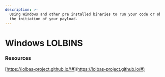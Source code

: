 ```yaml
---
description: >-
  Using Windows and other pre installed binaries to run your code or obfuscate
  the initiation of your payload.
---
```


# Windows LOLBINS

### Resources

[https://lolbas-project.github.io/\#](https://lolbas-project.github.io/#)

